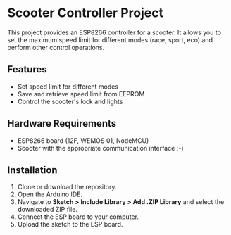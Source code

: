 # Scooter Controller Project

This project provides an ESP8266 controller for a scooter. It allows you to set the maximum speed limit for different modes (race, sport, eco) and perform other control operations.

## Features

- Set speed limit for different modes
- Save and retrieve speed limit from EEPROM
- Control the scooter's lock and lights

## Hardware Requirements

- ESP8266 board (12F, WEMOS 01, NodeMCU)
- Scooter with the appropriate communication interface ;-)

## Installation

1. Clone or download the repository.
2. Open the Arduino IDE.
3. Navigate to **Sketch > Include Library > Add .ZIP Library** and select the downloaded ZIP file.
4. Connect the ESP board to your computer.
5. Upload the sketch to the ESP board.

